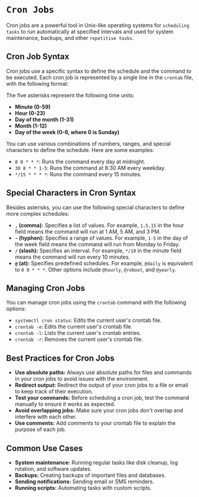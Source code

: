 # `Cron Jobs`

Cron jobs are a powerful tool in Unix-like operating systems for `scheduling tasks` to run automatically at specified intervals and used for system maintenance, backups, and other `repetitive tasks`.


## Cron Job Syntax

Cron jobs use a specific syntax to define the schedule and the command to be executed. Each cron job is represented by a single line in the `crontab` file, with the following format:

The five asterisks represent the following time units:

* **Minute (0-59)**
* **Hour (0-23)**
* **Day of the month (1-31)**
* **Month (1-12)**
* **Day of the week (0-6, where 0 is Sunday)**

You can use various combinations of numbers, ranges, and special characters to define the schedule. Here are some examples:

* `0 0 * * *`: Runs the command every day at midnight.
* `30 8 * * 1-5`: Runs the command at 8:30 AM every weekday.
* `*/15 * * * *`: Runs the command every 15 minutes.

## Special Characters in Cron Syntax

Besides asterisks, you can use the following special characters to define more complex schedules:

* **`,` (comma):** Specifies a list of values. For example, `1,5,15` in the hour field means the command will run at 1 AM, 5 AM, and 3 PM.
* **`-` (hyphen):** Specifies a range of values. For example, `1-5` in the day of the week field means the command will run from Monday to Friday.
* **`/` (slash):** Specifies an interval. For example, `*/10` in the minute field means the command will run every 10 minutes.
* **`@` (at):** Specifies predefined schedules. For example, `@daily` is equivalent to `0 0 * * *`. Other options include `@hourly`, `@reboot`, and `@yearly`.

## Managing Cron Jobs

You can manage cron jobs using the `crontab` command with the following options:

* `systemctl cron status`: Edits the current user's crontab file.
* `crontab -e`: Edits the current user's crontab file.
* `crontab -l`: Lists the current user's crontab entries.
* `crontab -r`: Removes the current user's crontab file.

## Best Practices for Cron Jobs

* **Use absolute paths:** Always use absolute paths for files and commands in your cron jobs to avoid issues with the environment.
* **Redirect output:** Redirect the output of your cron jobs to a file or email to keep track of their execution.
* **Test your commands:** Before scheduling a cron job, test the command manually to ensure it works as expected.
* **Avoid overlapping jobs:** Make sure your cron jobs don't overlap and interfere with each other.
* **Use comments:** Add comments to your crontab file to explain the purpose of each job.

## Common Use Cases

* **System maintenance:** Running regular tasks like disk cleanup, log rotation, and software updates.
* **Backups:** Creating backups of important files and databases.
* **Sending notifications:** Sending email or SMS reminders.
* **Running scripts:** Automating tasks with custom scripts.
